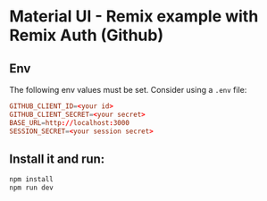 
# Material UI - Remix example with Remix Auth (Github)

## Env

The following env values must be set.  Consider using a `.env` file:

```toml
GITHUB_CLIENT_ID=<your id>
GITHUB_CLIENT_SECRET=<your secret>
BASE_URL=http://localhost:3000
SESSION_SECRET=<your session secret>
```

## Install it and run:

```bash
npm install
npm run dev
```

